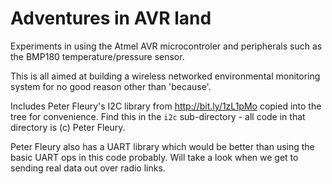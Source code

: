 Adventures in AVR land
======================

Experiments in using the Atmel AVR microcontroler and peripherals such as the
BMP180 temperature/pressure sensor.

This is all aimed at building a wireless networked environmental monitoring system for
no good reason other than 'because'.

Includes Peter Fleury's I2C library from http://bit.ly/1zL1pMo copied into the tree for convenience.
Find this in the ``i2c`` sub-directory - all code in that directory is (c) Peter Fleury.

Peter Fleury also has a UART library which would be better than using the basic UART ops in
this code probably. Will take a look when we get to sending real data out over radio links.
